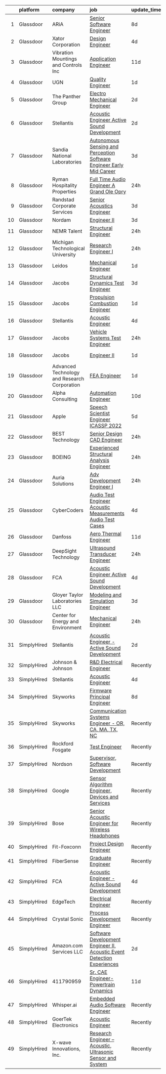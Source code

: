 

|    | platform    | company                                      | job                                                                                                                                                                                                                                                                                                                                                                                                                                                                                                                                                                                                                                                                                                                                                                                                                                                                                                                                                                                                                                                                                                                                                                                                                                                                                                                                                                                                                                  | update_time   | location          |
|---:|:------------|:---------------------------------------------|:-------------------------------------------------------------------------------------------------------------------------------------------------------------------------------------------------------------------------------------------------------------------------------------------------------------------------------------------------------------------------------------------------------------------------------------------------------------------------------------------------------------------------------------------------------------------------------------------------------------------------------------------------------------------------------------------------------------------------------------------------------------------------------------------------------------------------------------------------------------------------------------------------------------------------------------------------------------------------------------------------------------------------------------------------------------------------------------------------------------------------------------------------------------------------------------------------------------------------------------------------------------------------------------------------------------------------------------------------------------------------------------------------------------------------------------|:--------------|:------------------|
|  1 | Glassdoor   | ARiA                                         | [Senior Software Engineer](https://www.glassdoor.com/partner/jobListing.htm?pos=101&ao=1110586&s=58&guid=0000018271efe492b39858341ea228c4&src=GD_JOB_AD&t=SR&vt=w&ea=1&cs=1_d850714c&cb=1659768923635&jobListingId=1008035313771&cpc=020BE1DDE5A95971&jrtk=3-0-1g9ouvp66k62m801-1g9ouvp6j2f33000-55062b51fc6b7795--6NYlbfkN0ACu_hgM4mYOpGjE6TXudS1eLEYdlotK5aSiNrSIRlNjrOhnyvEHI4wAf0vSRgE6-O0rvPs7gvb9THpwAfOFg_uj7xGB_lcX92EiFk_Bb3v_2ryN0Jo0SjUxS2BXdfgUXa7nqfq6enH0dD0_fK8DyMPAuza8qkuUTiV0w7Sdo36SCM3bdktqmxMWCxsk5x4xjrj7oWVbnzpBPpOko5iYcHF_2cegyXuasRm0QNw3Y3298TgLmvLfWNcSA7XH4ilM_MS-qoseRrb5tf6habBTRRguPzWuX80XyEeipNETq_Tn6-Ttyxnu7WVYzYE2oPdRBHj2blRSFude561_UJoNFr4VkR-9FFyB9cImLzG3S_-mYFA4LLnlMiIuKtL6eYW4X1bERDYM1ldlZVaE1qzl26h4bPO5RNA6A6ER2_8j9m9YdjZ-7UnKj-GKZAs2kxF9mRUs01Flu3Syak3fHYPEQmIglaV5TrpzeUFUX7Ud8WWM6BF5n4jzCo4gMJUFtTmCfSLQ9JAIegVCg%3D%3D)                                                                                                                                                                                                                                                                                                                                                                                                                                                                                                                                                      | 8d            | Seattle, WA       |
|  2 | Glassdoor   | Xator Corporation                            | [Design Engineer](https://www.glassdoor.com/partner/jobListing.htm?pos=124&ao=1136043&s=58&guid=0000018271efe492b39858341ea228c4&src=GD_JOB_AD&t=SR&vt=w&ea=1&cs=1_fea851c8&cb=1659768923637&jobListingId=1008045418551&jrtk=3-0-1g9ouvp66k62m801-1g9ouvp6j2f33000-84e54167757111eb-)                                                                                                                                                                                                                                                                                                                                                                                                                                                                                                                                                                                                                                                                                                                                                                                                                                                                                                                                                                                                                                                                                                                                                | 4d            | Alexandria, VA    |
|  3 | Glassdoor   | Vibration Mountings and Controls Inc         | [Application Engineer](https://www.glassdoor.com/partner/jobListing.htm?pos=127&ao=1136043&s=58&guid=0000018271efe492b39858341ea228c4&src=GD_JOB_AD&t=SR&vt=w&cs=1_cb851baf&cb=1659768923637&jobListingId=1008028213761&jrtk=3-0-1g9ouvp66k62m801-1g9ouvp6j2f33000-d6bd4847786cb0c7-)                                                                                                                                                                                                                                                                                                                                                                                                                                                                                                                                                                                                                                                                                                                                                                                                                                                                                                                                                                                                                                                                                                                                                | 11d           | Bloomingdale, NJ  |
|  4 | Glassdoor   | UGN                                          | [Quality Engineer](https://www.glassdoor.com/partner/jobListing.htm?pos=121&ao=1136043&s=58&guid=0000018271efe492b39858341ea228c4&src=GD_JOB_AD&t=SR&vt=w&cs=1_64e72b46&cb=1659768923637&jobListingId=1008054101025&jrtk=3-0-1g9ouvp66k62m801-1g9ouvp6j2f33000-eeffc2f29333f22b-)                                                                                                                                                                                                                                                                                                                                                                                                                                                                                                                                                                                                                                                                                                                                                                                                                                                                                                                                                                                                                                                                                                                                                    | 1d            | Downers Grove, IL |
|  5 | Glassdoor   | The Panther Group                            | [Electro Mechanical Engineer](https://www.glassdoor.com/partner/jobListing.htm?pos=107&ao=1110586&s=58&guid=0000018271efe492b39858341ea228c4&src=GD_JOB_AD&t=SR&vt=w&ea=1&cs=1_a801e31d&cb=1659768923636&jobListingId=1008050059048&cpc=9DC6E4D8324653EE&jrtk=3-0-1g9ouvp66k62m801-1g9ouvp6j2f33000-9bce4c443ee2930e--6NYlbfkN0CNPMheye81CzYnvunZY7yovNfSZKsgaMjzK-BTgXufI2fDZqb14OtID8EITmQy8dP78hRLJsh6iTajQqbvgwvBxltJ_9vqBoxt12fV9NNkJJ5TTAZhNVf6N1ZjLvXmUm0ZpLI7GSPFe2upSBoDuOcAykBCwlsAOt8C4PLhmJCcx70hWAcwIc5Ouq7mk0X4SUWQ9oGsvEgORNLmha7PuAC4MogEtn1KC2JakFejCOCJbDi__6cZqW4O1b5LjqtymVOmAipIdWi9n0qFnXdGOkt3FSBFIhzYk5DKaMApDy_gmYfGUFIB0bfcUkyvrpbGmuiJ5O-7PgznoLmLdQOKSgN6J4mb0Rttjx4apqK17UaO9QNiEBg4OGMJrWKG6QN3r8ppvWsa8QuFPDUKVYz27SV_zGyiSVcNIEAr_aaBVh64SEPkto2PWQMsMUmQRb73mEnQX7My-A00ITn8wsVqNF78zlYVPU_0Yx1FjBp6mvDbxC0kG96DIfSw36ngeSNg6scaJUSRwhFebA%3D%3D)                                                                                                                                                                                                                                                                                                                                                                                                                                                                                                                                                   | 2d            | Westford, MA      |
|  6 | Glassdoor   | Stellantis                                   | [Acoustic Engineer   Active Sound Development](https://www.glassdoor.com/partner/jobListing.htm?pos=104&ao=1110586&s=58&guid=0000018271efe492b39858341ea228c4&src=GD_JOB_AD&t=SR&vt=w&cs=1_0d13c03e&cb=1659768923635&jobListingId=1008050204290&cpc=AC285F3A3ECA6BB0&jrtk=3-0-1g9ouvp66k62m801-1g9ouvp6j2f33000-c7e2570fed956f69--6NYlbfkN0ACPwgM8vN-agjfeQIp8j7bA6rWcStjIJMvSUoZk9GVGcDJJwNgGW8XWKYOWQ00gz8xVRp8_w_anvdqza7u7POEjifaYxlg4847xwhNjINrRcDzK4HNV0dG-3_DCmmwZJSp6_U3dIvrCLBYYd_qkaRAml6xWoR-KX6QTnRiozPV3uOn_DIbktOnkgeOuJPA6ttpsFkj4hCOy6inGDtRbXPqQmxjpAD5PWevKkymz40UYw_0zLf0jpzFuR7LgF1rAShlCAoV2a_in-B2NJWl4Ke_ZUKsXg8CPysefmAv2OL_RYf-e08pZVh9uHdKUzocbGKjwPL2ltETZRBXEEFOIAqIrCgJR2L4WMJSYxMI3CYA1vv_BGGmy1bRtxIeUAAyA2jvoYP-k9hcUFk8v6_fETmBfNtM99-IiZNom0FjR4-q3VMTOuwMGrMrfeQpThUVemW_C0DqyKQBLK6NYaIzewPGNHy-zbmbtQVemzT8vh43zBJXmrhSXimv82VOSnnqjyPfVJYMk0sQg6dYJmmP17p1eN72-O2pnQPNg9IIr_WgpA%3D%3D)                                                                                                                                                                                                                                                                                                                                                                                                                                                                                                       | 2d            | Auburn Hills, MI  |
|  7 | Glassdoor   | Sandia National Laboratories                 | [Autonomous Sensing and Perception Software Engineer  Early Mid Career ](https://www.glassdoor.com/partner/jobListing.htm?pos=123&ao=1136043&s=58&guid=0000018271efe492b39858341ea228c4&src=GD_JOB_AD&t=SR&vt=w&cs=1_92d6c148&cb=1659768923637&jobListingId=1008047913311&jrtk=3-0-1g9ouvp66k62m801-1g9ouvp6j2f33000-71bb59f86f70195a-)                                                                                                                                                                                                                                                                                                                                                                                                                                                                                                                                                                                                                                                                                                                                                                                                                                                                                                                                                                                                                                                                                              | 3d            | Albuquerque, NM   |
|  8 | Glassdoor   | Ryman Hospitality Properties                 | [Full Time   Audio Engineer A   Grand Ole Opry](https://www.glassdoor.com/partner/jobListing.htm?pos=116&ao=1136043&s=58&guid=0000018271efe492b39858341ea228c4&src=GD_JOB_AD&t=SR&vt=w&cs=1_7fe06ee3&cb=1659768923636&jobListingId=1008056391267&jrtk=3-0-1g9ouvp66k62m801-1g9ouvp6j2f33000-148c06fb979c8cf3-)                                                                                                                                                                                                                                                                                                                                                                                                                                                                                                                                                                                                                                                                                                                                                                                                                                                                                                                                                                                                                                                                                                                       | 24h           | Nashville, TN     |
|  9 | Glassdoor   | Randstad Corporate Services                  | [Senior Acoustics Engineer](https://www.glassdoor.com/partner/jobListing.htm?pos=109&ao=1110586&s=58&guid=0000018271efe492b39858341ea228c4&src=GD_JOB_AD&t=SR&vt=w&ea=1&cs=1_526768d3&cb=1659768923636&jobListingId=1008047311796&cpc=8795CF9063CD573D&jrtk=3-0-1g9ouvp66k62m801-1g9ouvp6j2f33000-5354e8343032ae48--6NYlbfkN0BI5uAquhv6luMiTjTK_pX6QnJ2xp26kgPF5SzwDlAeCi5lf3b2XVfwewJLgvbddXqfqjz0CzBFYIe8IFcKDmCqhjsNVM6GLkk-bLktEOA_qbqmbyyfB74S496b1v-kvy2XOp5QrjPvCFTxMwu3sdqp_YoUlYbCvGwg3ixody7DD3QbLRRVdELCH_H43Di2hEXxhKeNLBu1i2KiFthmMR0ALh6KwK86CDA7SJdJbSnfTYff2jMJZhtKu3uApsHXtW5LbqIhi-sLpZm6N1WDJN5uVVKop8_bwF2EOOFKvPtGZsTCu067jnrOKQo09W8yMGrC2CLpnLayVnzRWHV__EL4rHk3ZBou2Lo8OUo5R1RTQMPV6RwicPgMcADnklvecBe2TiVwlGBAppCIZy2IY3ARkHRWAp50mijlgnf1Tmzdlzr3HNUNLyBsoyEil02jVWW0494P5jMYrvLO0rIK-heza0PAz2BdONMFLDbLKkh9sE93CRtLuwVVSJvsF3cgqbOxZ-7Cwq1RB-4m7UyAB4Lq938urRei4Tnvdj_P9CrbhKw-a7U17Wle5DvrsRodufQ95bZHYgYxpRN9oXxfWGdI-FeNpw5QDELV7q466Utt2Ii7-QQbVA30kT2KnN_6FTZgdHS-yeGjvQ1UIScFe8JtEJMIjPhWPGI%3D)                                                                                                                                                                                                                                                                                                                                                                                                   | 3d            | Framingham, MA    |
| 10 | Glassdoor   | Nordam                                       | [Engineer II](https://www.glassdoor.com/partner/jobListing.htm?pos=122&ao=1136043&s=58&guid=0000018271efe492b39858341ea228c4&src=GD_JOB_AD&t=SR&vt=w&cs=1_ffb45b47&cb=1659768923637&jobListingId=1008047182359&jrtk=3-0-1g9ouvp66k62m801-1g9ouvp6j2f33000-1cfc871bf6fb2dd5-)                                                                                                                                                                                                                                                                                                                                                                                                                                                                                                                                                                                                                                                                                                                                                                                                                                                                                                                                                                                                                                                                                                                                                         | 3d            | Tulsa, OK         |
| 11 | Glassdoor   | NEMR Talent                                  | [Structural Engineer](https://www.glassdoor.com/partner/jobListing.htm?pos=117&ao=1136043&s=58&guid=0000018271efe492b39858341ea228c4&src=GD_JOB_AD&t=SR&vt=w&ea=1&cs=1_283925b7&cb=1659768923637&jobListingId=1008056273642&jrtk=3-0-1g9ouvp66k62m801-1g9ouvp6j2f33000-92589076bd5f2cf6-)                                                                                                                                                                                                                                                                                                                                                                                                                                                                                                                                                                                                                                                                                                                                                                                                                                                                                                                                                                                                                                                                                                                                            | 24h           | Princeton, NJ     |
| 12 | Glassdoor   | Michigan Technological University            | [Research Engineer I](https://www.glassdoor.com/partner/jobListing.htm?pos=115&ao=1136043&s=58&guid=0000018271efe492b39858341ea228c4&src=GD_JOB_AD&t=SR&vt=w&cs=1_33587698&cb=1659768923636&jobListingId=1008055572046&jrtk=3-0-1g9ouvp66k62m801-1g9ouvp6j2f33000-e1d5e29a3767c200-)                                                                                                                                                                                                                                                                                                                                                                                                                                                                                                                                                                                                                                                                                                                                                                                                                                                                                                                                                                                                                                                                                                                                                 | 24h           | Remote            |
| 13 | Glassdoor   | Leidos                                       | [Mechanical Engineer](https://www.glassdoor.com/partner/jobListing.htm?pos=102&ao=1110586&s=58&guid=0000018271efe492b39858341ea228c4&src=GD_JOB_AD&t=SR&vt=w&cs=1_12834823&cb=1659768923635&jobListingId=1008053694720&cpc=9952A63AB06E78AD&jrtk=3-0-1g9ouvp66k62m801-1g9ouvp6j2f33000-c6450fb10b458ebf--6NYlbfkN0CZUO70VSdYKA8PR3jfrSh5ljhqJhfDt0PzQCMubt8cRihWbmqO_-Ccw6DGinMZCyIPWtTPPZwF6UgqaVCwLr_hxp5BhKDxUT6PykQEQc_QvVclc29c7X1TkEBxbSqjiHIslcrEBKkKZ4VTVCWpvJqO1x1TU1SR5qYEqCjEDaO3rgYJnz9ySdnyh2TZjIH4s1UGL0sfn2hDBYvOI0RRhxzzcAq5XD3ZR8II4G-f0gO3h4sJTc2Qjn5UICEGF6zjivwSgO0EGIxWghEvkLLJGF29W3g9Pp6YZ0dW48E2BNw76FONQCKAl5n5J776BVJUtt-gtN8_26G7S4uKJINlY6Sp8TB77sQKgnoTVgx99w-1sKn9Dspnv7kYBvFBec0hUPhdDI9DQw02sQ_Ut3HVLQtW7In1sguYSaFNMY7y23ppPy8MCEfD5GxwsoNH-qwwJ7sL0uYgtgRB69wGDAJGsCipSkxBOsP7cwcSvhmbfmJkLBRei-oEH5V8xrLJqR73SZ0cKTNTivM8JeeZ1REXf6F50kgUwD-MjPqjSI15APxLTZ9-1JxbTLblqLnD5IYYhb85c9LerEv2kx-jU7-aMnZSBNizDPHNhZGKkt1MWL1wcg%3D%3D)                                                                                                                                                                                                                                                                                                                                                                                                                                                                | 1d            | Lynnwood, WA      |
| 14 | Glassdoor   | Jacobs                                       | [Structural Dynamics Test Engineer](https://www.glassdoor.com/partner/jobListing.htm?pos=114&ao=1136043&s=58&guid=0000018271efe492b39858341ea228c4&src=GD_JOB_AD&t=SR&vt=w&cs=1_cb8c9cf1&cb=1659768923636&jobListingId=1008047210995&jrtk=3-0-1g9ouvp66k62m801-1g9ouvp6j2f33000-8bdf9e74a0f68d07-)                                                                                                                                                                                                                                                                                                                                                                                                                                                                                                                                                                                                                                                                                                                                                                                                                                                                                                                                                                                                                                                                                                                                   | 3d            | Houston, TX       |
| 15 | Glassdoor   | Jacobs                                       | [Propulsion Combustion Engineer](https://www.glassdoor.com/partner/jobListing.htm?pos=113&ao=1136043&s=58&guid=0000018271efe492b39858341ea228c4&src=GD_JOB_AD&t=SR&vt=w&cs=1_a21beb0c&cb=1659768923636&jobListingId=1008052539697&jrtk=3-0-1g9ouvp66k62m801-1g9ouvp6j2f33000-fc5f06ebd3180f9c-)                                                                                                                                                                                                                                                                                                                                                                                                                                                                                                                                                                                                                                                                                                                                                                                                                                                                                                                                                                                                                                                                                                                                      | 1d            | Huntsville, AL    |
| 16 | Glassdoor   | Stellantis                                   | [Acoustic Engineer](https://www.glassdoor.com/partner/jobListing.htm?pos=110&ao=1136043&s=58&guid=0000018271efe492b39858341ea228c4&src=GD_JOB_AD&t=SR&vt=w&cs=1_500cc09a&cb=1659768923636&jobListingId=1008044719763&jrtk=3-0-1g9ouvp66k62m801-1g9ouvp6j2f33000-33c83221f6438577-)                                                                                                                                                                                                                                                                                                                                                                                                                                                                                                                                                                                                                                                                                                                                                                                                                                                                                                                                                                                                                                                                                                                                                   | 4d            | Auburn Hills, MI  |
| 17 | Glassdoor   | Jacobs                                       | [Vehicle Systems Test Engineer](https://www.glassdoor.com/partner/jobListing.htm?pos=128&ao=1136043&s=58&guid=0000018271efe492b39858341ea228c4&src=GD_JOB_AD&t=SR&vt=w&ea=1&cs=1_84d7526b&cb=1659768923638&jobListingId=1008055863961&jrtk=3-0-1g9ouvp66k62m801-1g9ouvp6j2f33000-4d37a3d2e44e4a26-)                                                                                                                                                                                                                                                                                                                                                                                                                                                                                                                                                                                                                                                                                                                                                                                                                                                                                                                                                                                                                                                                                                                                  | 24h           | Dearborn, MI      |
| 18 | Glassdoor   | Jacobs                                       | [Engineer II](https://www.glassdoor.com/partner/jobListing.htm?pos=130&ao=1136043&s=58&guid=0000018271efe492b39858341ea228c4&src=GD_JOB_AD&t=SR&vt=w&cs=1_8be01b49&cb=1659768923638&jobListingId=1008052539645&jrtk=3-0-1g9ouvp66k62m801-1g9ouvp6j2f33000-2d9e0baba9e0c833-)                                                                                                                                                                                                                                                                                                                                                                                                                                                                                                                                                                                                                                                                                                                                                                                                                                                                                                                                                                                                                                                                                                                                                         | 1d            | Bingham Farms, MI |
| 19 | Glassdoor   | Advanced Technology and Research Corporation | [FEA Engineer](https://www.glassdoor.com/partner/jobListing.htm?pos=111&ao=1136043&s=58&guid=0000018271efe492b39858341ea228c4&src=GD_JOB_AD&t=SR&vt=w&ea=1&cs=1_2bdc7503&cb=1659768923636&jobListingId=1008054054208&jrtk=3-0-1g9ouvp66k62m801-1g9ouvp6j2f33000-8c2c48eb1c5a6bd9-)                                                                                                                                                                                                                                                                                                                                                                                                                                                                                                                                                                                                                                                                                                                                                                                                                                                                                                                                                                                                                                                                                                                                                   | 1d            | Bethesda, MD      |
| 20 | Glassdoor   | Alpha Consulting                             | [Automation Engineer](https://www.glassdoor.com/partner/jobListing.htm?pos=105&ao=1110586&s=58&guid=0000018271efe492b39858341ea228c4&src=GD_JOB_AD&t=SR&vt=w&ea=1&cs=1_5d6824f1&cb=1659768923636&jobListingId=1008031063827&cpc=45DC3EB807283E85&jrtk=3-0-1g9ouvp66k62m801-1g9ouvp6j2f33000-0685a86701fb0c1d--6NYlbfkN0CmztqN_51rcXXt1zGaqXL2SM702I5KuCok5O3lQmzZOFwxmpqFAedJIljPvkZxaoEBbIogKBsaHYKYWbz3SdAg7oeV2NI8FN72Z8l1jmjO366gdF-F6YmzjUlS2VxE8Z1lElGYSdMe0hsZF2MpSR9APiXAN63P53BgGynGRJ3ghlCErUuNpehxQhGQMRKJsFvcCZ9nURPV5G7Brrqh6wQ8esA5XSck1OERQlXsBG_iIoL116FknuHs1J5sbee5Ha_-6wePAFpPa42j0DJcjDcLVzMMhNVvnvPp3Y7VONiZRC_PkArJ4sVOOslLcBoCBBWL8uTg-MfY4dh93FWAM5sk2NRFC0DAZiFiOFsGmgpVsOR-ub_t6nDqaXI1RgTOiqPkV2fV6SXh9KjGEGGTZdgDAJzoOLu4B8jKkOlY-RF3W09t9oMooOJk1KH78t4vsh_qKquZFjKBkdB3xGPJsDmY9Q4HeGGe1zLQouRNWbm4jbmEa_8X5JLEMZnf5l8Wgv-vhuA42tuEaA%3D%3D)                                                                                                                                                                                                                                                                                                                                                                                                                                                                                                                                                           | 10d           | West Point, PA    |
| 21 | Glassdoor   | Apple                                        | [Speech Scientist   Engineer  ICASSP 2022 ](https://www.glassdoor.com/partner/jobListing.htm?pos=108&ao=1110586&s=58&guid=0000018271efe492b39858341ea228c4&src=GD_JOB_AD&t=SR&vt=w&cs=1_04df140b&cb=1659768923636&jobListingId=1008040016861&cpc=9908D8D4413DBB8A&jrtk=3-0-1g9ouvp66k62m801-1g9ouvp6j2f33000-3269355e818927d2--6NYlbfkN0BvKrLyj5gPmtZO9T8euul8TCxuuKNOtzRJOomxnwSEodTz2Bc-sPZlt2Zgji_QUXGPHfZ3D9-fZ8NDl9CHSsCVsgXmH2Tel7Vlahv0E0XTQ9oVrdTO4Gao5jnJnff20tEViF1bczPgjZxGIXqsl6D8Ib_zrzDLReqxh-HCZoZ300ibG4hYrUEzUHy3O7gYGrLB2a8NY3uClU0aIcr-ZdDDDVTXfKlRVvz9U8-ppvYvLrFoxcaZ3JlC1x5p47jV5s7ABVFZwoiQwxvuxaWp7cQZS762nu1NXywXjsB92Kw4ycnDLXHhrCND7lZs4WzFEjsJBItrzg22j6bglrahyvIBUC_iRUcCJMQaj5yqO18Xvmb9SECFQmfDC82lE5ZjMDEhRtq_3aPsSn3ADRdKxFFpioJFPtsUVJ1atLjtoiQ0SZzec-qJWgsZ6r1eHcTUYjT0XMzckGz4r8ZLs4QZJkMcauNtE5sJyTuPdnFzgdKJnqlD6StTqcYzXbqN2h21JEMW0G6xFcLMxBUQHk--jlN86sGbLUlHyZDRMyMk016-hg1yKglbcN2sKJjcfsR-9F0wp6VF2u4wL3rfFDyOC1WOLGsY0R4gbhAimql8S34xboMIwz0sgnJOdcOuyikYy8YUQbZ5FmpVbhr7Vei6t-QCejcMeb6ZrK5InoPr4gsJvgYLfOkDoyfmZQ99zOBaFIEgnqsWY_fkv6ha_IbLpeSccgC3U1v1Oe6ZzvGK8a4KPrronYOlQtE5IBU5Q-OytVPqBIYegRvtsMWDV-O98bshfFHzBVR3Ts_KAr8HUZD6yd2qvN9JcnGMjWr2XHCwJwOVkwPHM3moED2O8j0vF84KmfKuzhjtxQ5icZlXG4wkRx5IDGu7k38BDKRNPqlm-yTaijw8mKolLWQiZEF3KNleLlNEvKjsd_nJnTIOY2jPpvv4hSCzIO1La2rmJc6fL_XTL1afzX88XugtkgNsdoDlHZbsi4iPV0U%3D)                                                        | 5d            | Cupertino, CA     |
| 22 | Glassdoor   | BEST Technology                              | [Senior Design   CAD Engineer](https://www.glassdoor.com/partner/jobListing.htm?pos=103&ao=1110586&s=58&guid=0000018271efe492b39858341ea228c4&src=GD_JOB_AD&t=SR&vt=w&ea=1&cs=1_ff13f64a&cb=1659768923635&jobListingId=1008056105729&cpc=F5E96E35A1725171&jrtk=3-0-1g9ouvp66k62m801-1g9ouvp6j2f33000-4830504afc4a11ec--6NYlbfkN0DzJEayXC0TeIwOgBE6FFog7TD6PmaEYNBnGwXWQkIcqLi2HzxaMcNvJyd9nlAGdY3oJ7MZTbiCIPpR4qfVfBZWfjaIdZP1fPbfjNbRrSlrn4ZqUaaskJPIMAVvQi5IZMCk4UamyZ8nvcHkOkbbOi3HRr0bK42mBlYzniYPWT10AZts0n5D8ESpj1l95jvAcIXQsZdYrl5cKD8TZdYHsm3Cx9iE_dTa9nr2O2G2vB1h7lWzS8rf9Dax43oyQRuaH16g8pqXJp23kPwPxAAX6wSrYSghHxCinUPTGJuODmOQnHQzy6kmVS8wou_hh-N5g6H79Q9kZxD-mvjmC44wuA8DHDOux-yeqMaZF0a9-oJhssHlaerDgn8xE48nmQeF4nq4u8wEClfppCvl_v0E7a5SrksmqZRY8F4z09NvPqUASlPTJUZj8ZQOL3Zd-pXj21uMoFz5B650wS-BO11HmOCxWdAquqv1GF7MMK94IhZVzmblpaE-ryFAxpyR07y5b7A%3D)                                                                                                                                                                                                                                                                                                                                                                                                                                                                                                                                                                | 24h           | Athens, TX        |
| 23 | Glassdoor   | BOEING                                       | [Experienced Structural Analysis Engineer](https://www.glassdoor.com/partner/jobListing.htm?pos=129&ao=1136043&s=58&guid=0000018271efe492b39858341ea228c4&src=GD_JOB_AD&t=SR&vt=w&cs=1_33ec1d78&cb=1659768923638&jobListingId=1008056231365&jrtk=3-0-1g9ouvp66k62m801-1g9ouvp6j2f33000-a8787461e789eecc-)                                                                                                                                                                                                                                                                                                                                                                                                                                                                                                                                                                                                                                                                                                                                                                                                                                                                                                                                                                                                                                                                                                                            | 24h           | El Segundo, CA    |
| 24 | Glassdoor   | Auria Solutions                              | [Adv Development Engineer I](https://www.glassdoor.com/partner/jobListing.htm?pos=119&ao=1136043&s=58&guid=0000018271efe492b39858341ea228c4&src=GD_JOB_AD&t=SR&vt=w&ea=1&cs=1_aee9f503&cb=1659768923637&jobListingId=1008055566491&jrtk=3-0-1g9ouvp66k62m801-1g9ouvp6j2f33000-ad2bf46d5bcbd940-)                                                                                                                                                                                                                                                                                                                                                                                                                                                                                                                                                                                                                                                                                                                                                                                                                                                                                                                                                                                                                                                                                                                                     | 24h           | Albemarle, NC     |
| 25 | Glassdoor   | CyberCoders                                  | [Audio Test Engineer  Acoustic Measurements Audio Test Cases](https://www.glassdoor.com/partner/jobListing.htm?pos=106&ao=1110586&s=58&guid=0000018271efe492b39858341ea228c4&src=GD_JOB_AD&t=SR&vt=w&ea=1&cs=1_5cedbfc5&cb=1659768923636&jobListingId=1008044825850&cpc=F4EED0218A761C36&jrtk=3-0-1g9ouvp66k62m801-1g9ouvp6j2f33000-d373f26fd8549904--6NYlbfkN0CpFJQzrgRR8WqXWK1qKKEqALWJw739KlKqr2H-MSI4eoBlI4EFrmor2FYZMP3muM2r0j5h83pOc_IDUgulEqZJWIkucRB9fik_J4NQPuE0wEjgfQsT7MsFct8cZkpOmVA6qVaYShtHkqZr8wrswGLB7kWhMPO2T6UFGqx6Effs2xN8ucSKLylZg_56ShbKQT2eJdT2Fbmiep57X7WEj93rwyVev5NNiuXDXQjHpUB-14fdHNJNhL2p3vJ8wQxa5B2z3lCumdnOwBWMARTihJJZjQIQZR6eTZA0V_77QtjMt9XeZKSEe1UhjecdjVjWoHrPnT1P8eJp_sDLDK0FgBtToLaQNwmqz6qtVAMNoCd6NNuUgm8ak5AQE7_h-BH3Jg1RSR3pGA0jkuGS5BebW18hh8TAtqOtdxo6vir_BQ_VfL2pnlHTjqLpiGp_RGkYb_btYTkINl_CYCwMmxOYkPHkaIQbIvf3PalFMJET4Q4MRT56p0xC4gXp6SJuTnPMRvqopUhFXAz29ZPD36-9ZHf8LbO3cq_96vncKNMbeS7N2QuiDpkDeWzxTswjo457pTaeCiOW3qU8MZs4rZg3oTHEqeRr_8W1vmtgIFugMG0LE9Wes2dy9d0TaxgqwQXjL5zyOtu-B8t8UA2TFkuTQFHLzcXGRXUre1Pgo6BKM7LrqhXXPxbCF7TwxWN96hVaPjDFCKD5Omcz0r9cAB8mz-w2fSRFWliCwj3Xc67JHc23Z7-hKp3pViBgt9eI96FLy-VpDpUWLnZ_7UydbzGSIBX74NXd46--Xmzv1uHjmc0usOwZqgPkln3Q2UVEHj-S9uHIAvrTfPyMZtvY9msC5Q2Upzp3490Xh0c0ctyDRTi_JWdifRCg5r48Y8uqZobwuaGSHSLC-5IqJgIoXbVOT41fqOeUL6F6MWbuVRfLfFAm94rit6qoO0mf6-o-XqiXJ4TF9YW-g1U6tEXKd6J0_bzRJKcVxvSQoQAzzMHFhsGJbYLj716V18BOvlsowDdliZ4%3D) | 4d            | Los Angeles, CA   |
| 26 | Glassdoor   | Danfoss                                      | [Aero Thermal Engineer](https://www.glassdoor.com/partner/jobListing.htm?pos=126&ao=1136043&s=58&guid=0000018271efe492b39858341ea228c4&src=GD_JOB_AD&t=SR&vt=w&cs=1_c4e43460&cb=1659768923637&jobListingId=1008027806672&jrtk=3-0-1g9ouvp66k62m801-1g9ouvp6j2f33000-56472e62ee981a02-)                                                                                                                                                                                                                                                                                                                                                                                                                                                                                                                                                                                                                                                                                                                                                                                                                                                                                                                                                                                                                                                                                                                                               | 11d           | Tallahassee, FL   |
| 27 | Glassdoor   | DeepSight Technology                         | [Ultrasound Transducer Engineer](https://www.glassdoor.com/partner/jobListing.htm?pos=125&ao=1136043&s=58&guid=0000018271efe492b39858341ea228c4&src=GD_JOB_AD&t=SR&vt=w&ea=1&cs=1_44d08e24&cb=1659768923637&jobListingId=1008055102796&jrtk=3-0-1g9ouvp66k62m801-1g9ouvp6j2f33000-893cbf7b1b810d91-)                                                                                                                                                                                                                                                                                                                                                                                                                                                                                                                                                                                                                                                                                                                                                                                                                                                                                                                                                                                                                                                                                                                                 | 24h           | Boston, MA        |
| 28 | Glassdoor   | FCA                                          | [Acoustic Engineer   Active Sound Development](https://www.glassdoor.com/partner/jobListing.htm?pos=112&ao=1136043&s=58&guid=0000018271efe492b39858341ea228c4&src=GD_JOB_AD&t=SR&vt=w&cs=1_b7410ef5&cb=1659768923636&jobListingId=1008044656465&jrtk=3-0-1g9ouvp66k62m801-1g9ouvp6j2f33000-8619064cef4d19a9-)                                                                                                                                                                                                                                                                                                                                                                                                                                                                                                                                                                                                                                                                                                                                                                                                                                                                                                                                                                                                                                                                                                                        | 4d            | Auburn Hills, MI  |
| 29 | Glassdoor   | Gloyer Taylor Laboratories  LLC              | [Modeling and Simulation Engineer](https://www.glassdoor.com/partner/jobListing.htm?pos=120&ao=1136043&s=58&guid=0000018271efe492b39858341ea228c4&src=GD_JOB_AD&t=SR&vt=w&cs=1_dae0c7d7&cb=1659768923637&jobListingId=1008047260145&jrtk=3-0-1g9ouvp66k62m801-1g9ouvp6j2f33000-40fac819ce597c01-)                                                                                                                                                                                                                                                                                                                                                                                                                                                                                                                                                                                                                                                                                                                                                                                                                                                                                                                                                                                                                                                                                                                                    | 3d            | Tullahoma, TN     |
| 30 | Glassdoor   | Center for Energy and Environment            | [Mechanical Engineer](https://www.glassdoor.com/partner/jobListing.htm?pos=118&ao=1136043&s=58&guid=0000018271efe492b39858341ea228c4&src=GD_JOB_AD&t=SR&vt=w&cs=1_fa145dbb&cb=1659768923637&jobListingId=1008055585347&jrtk=3-0-1g9ouvp66k62m801-1g9ouvp6j2f33000-28183c07d1d49caa-)                                                                                                                                                                                                                                                                                                                                                                                                                                                                                                                                                                                                                                                                                                                                                                                                                                                                                                                                                                                                                                                                                                                                                 | 24h           | Minneapolis, MN   |
| 31 | SimplyHired | Stellantis                                   | [Acoustic Engineer - Active Sound Development](https://www.simplyhired.com/job/J1Q2SqATJiuLhcpqqqvCTA64V1KjRQLSFCGL4Vzdiuf__ylBCEbSbw?q=acoustic+engineer)                                                                                                                                                                                                                                                                                                                                                                                                                                                                                                                                                                                                                                                                                                                                                                                                                                                                                                                                                                                                                                                                                                                                                                                                                                                                           | 2d            | Auburn Hills, MI  |
| 32 | SimplyHired | Johnson & Johnson                            | [R&D Electrical Engineer](https://www.simplyhired.com/job/rMMLJ8z8NK9Of2RSh3IhoSvaCXAFTesIaQYtXFlQk0pDEAt5r6bd0g?q=acoustic+engineer)                                                                                                                                                                                                                                                                                                                                                                                                                                                                                                                                                                                                                                                                                                                                                                                                                                                                                                                                                                                                                                                                                                                                                                                                                                                                                                | Recently      | Los Gatos, CA     |
| 33 | SimplyHired | Stellantis                                   | [Acoustic Engineer](https://www.simplyhired.com/job/PVZbhpEovbImNXZEYlP04avQKs5EjnEj16N7TSjCcnBU03Ht8_LovA?q=acoustic+engineer)                                                                                                                                                                                                                                                                                                                                                                                                                                                                                                                                                                                                                                                                                                                                                                                                                                                                                                                                                                                                                                                                                                                                                                                                                                                                                                      | 4d            | Auburn Hills, MI  |
| 34 | SimplyHired | Skyworks                                     | [Firmware Principal Engineer](https://www.simplyhired.com/job/yuEUvYe0pl4Po-wAwnXRdK_l9ULtLEgCAnIciQtolHAur5kp79b7-w?q=acoustic+engineer)                                                                                                                                                                                                                                                                                                                                                                                                                                                                                                                                                                                                                                                                                                                                                                                                                                                                                                                                                                                                                                                                                                                                                                                                                                                                                            | 8d            | Beaverton, OR     |
| 35 | SimplyHired | Skyworks                                     | [Communication Systems Engineer - OR, CA, MA, TX, NC](https://www.simplyhired.com/job/VdIEzfg0_PbnmfZwuHgO56HBGYWFEh4cgBHR8OXn0sxYBANreLHU0A?q=acoustic+engineer)                                                                                                                                                                                                                                                                                                                                                                                                                                                                                                                                                                                                                                                                                                                                                                                                                                                                                                                                                                                                                                                                                                                                                                                                                                                                    | Recently      | Beaverton, OR     |
| 36 | SimplyHired | Rockford Fosgate                             | [Test Engineer](https://www.simplyhired.com/job/BP41wy10fmRIzPSMCKpOdLD0J2zWhG_8sJ9_Goredc2u1sGyzLxHOA?q=acoustic+engineer)                                                                                                                                                                                                                                                                                                                                                                                                                                                                                                                                                                                                                                                                                                                                                                                                                                                                                                                                                                                                                                                                                                                                                                                                                                                                                                          | Recently      | Tempe, AZ         |
| 37 | SimplyHired | Nordson                                      | [Supervisor, Software Development](https://www.simplyhired.com/job/iQzzo1syGvp_LK8EJJqfW1QgjC_kO-c6mh7ke3kUDToUb4_3_pNFMw?q=acoustic+engineer)                                                                                                                                                                                                                                                                                                                                                                                                                                                                                                                                                                                                                                                                                                                                                                                                                                                                                                                                                                                                                                                                                                                                                                                                                                                                                       | Recently      | Carlsbad, CA      |
| 38 | SimplyHired | Google                                       | [Sensor Algorithm Engineer, Devices and Services](https://www.simplyhired.com/job/notPmmAa9ODjCWOPvqacokrszZ9kCIxjnihqcJwsi5yJ2tXoGS3iUA?q=acoustic+engineer)                                                                                                                                                                                                                                                                                                                                                                                                                                                                                                                                                                                                                                                                                                                                                                                                                                                                                                                                                                                                                                                                                                                                                                                                                                                                        | Recently      | Mountain View, CA |
| 39 | SimplyHired | Bose                                         | [Senior Acoustic Engineer for Wireless Headphones](https://www.simplyhired.com/job/yqPCCWk_Tgc2FHIQ4o42pHGcGJOjUPujrl2X8CdAKKgKxiJrMOOT-g?q=acoustic+engineer)                                                                                                                                                                                                                                                                                                                                                                                                                                                                                                                                                                                                                                                                                                                                                                                                                                                                                                                                                                                                                                                                                                                                                                                                                                                                       | Recently      | Framingham, MA    |
| 40 | SimplyHired | Fit-Foxconn                                  | [Project Design Engineer](https://www.simplyhired.com/job/OZXlUj0wGO1kpoqDZWh8_m133YpExJhY2Yaf7Z1m9AlZD0KcHAGMoQ?q=acoustic+engineer)                                                                                                                                                                                                                                                                                                                                                                                                                                                                                                                                                                                                                                                                                                                                                                                                                                                                                                                                                                                                                                                                                                                                                                                                                                                                                                | Recently      | Phoenix, AZ       |
| 41 | SimplyHired | FiberSense                                   | [Graduate Engineer](https://www.simplyhired.com/job/-2Xn3I0zeJsly8Jx3MqXjUBsfKswzUcQkIwaZjJ0y1wyM4X7iWtnCg?q=acoustic+engineer)                                                                                                                                                                                                                                                                                                                                                                                                                                                                                                                                                                                                                                                                                                                                                                                                                                                                                                                                                                                                                                                                                                                                                                                                                                                                                                      | Recently      | San Francisco, CA |
| 42 | SimplyHired | FCA                                          | [Acoustic Engineer - Active Sound Development](https://www.simplyhired.com/job/Cs_WY1iwltBPHTTJbM0V7HrlvcdPSMSAkEVrmuLKFMB7NvwBLLixfw?q=acoustic+engineer)                                                                                                                                                                                                                                                                                                                                                                                                                                                                                                                                                                                                                                                                                                                                                                                                                                                                                                                                                                                                                                                                                                                                                                                                                                                                           | 4d            | Auburn Hills, MI  |
| 43 | SimplyHired | EdgeTech                                     | [Electrical Engineer](https://www.simplyhired.com/job/9pC9S-fsxKAqE5CUtj9AwSJcWohV5SDSj_vvLxTXNLnHBl4YI_PYeQ?q=acoustic+engineer)                                                                                                                                                                                                                                                                                                                                                                                                                                                                                                                                                                                                                                                                                                                                                                                                                                                                                                                                                                                                                                                                                                                                                                                                                                                                                                    | Recently      | West Wareham, MA  |
| 44 | SimplyHired | Crystal Sonic                                | [Process Development Engineer](https://www.simplyhired.com/job/ZANBnUkDafiIwCB3Z-mXZRNt6F8kIOTM1AiKA1K2jfBmqBEK7ZD9Pw?q=acoustic+engineer)                                                                                                                                                                                                                                                                                                                                                                                                                                                                                                                                                                                                                                                                                                                                                                                                                                                                                                                                                                                                                                                                                                                                                                                                                                                                                           | Recently      | Tempe, AZ         |
| 45 | SimplyHired | Amazon.com Services LLC                      | [Software Development Engineer II, Acoustic Event Detection Experiences](https://www.simplyhired.com/job/n2cWjj1gu-rdNEwNE2KRZQWFIVe7W0gvUkC8yVN1cR9DXx7QMFSqvw?q=acoustic+engineer)                                                                                                                                                                                                                                                                                                                                                                                                                                                                                                                                                                                                                                                                                                                                                                                                                                                                                                                                                                                                                                                                                                                                                                                                                                                 | 2d            | Irvine, CA        |
| 46 | SimplyHired | 411790959                                    | [Sr. CAE Engineer-Powertrain Dynamics](https://www.simplyhired.com/job/TPJojDykqaImCIVs-OjzCiIhIZ6PNy0wfbSwqAp0wKfNFq6bq-UrFA?q=acoustic+engineer)                                                                                                                                                                                                                                                                                                                                                                                                                                                                                                                                                                                                                                                                                                                                                                                                                                                                                                                                                                                                                                                                                                                                                                                                                                                                                   | 11d           | Novi, MI          |
| 47 | SimplyHired | Whisper.ai                                   | [Embedded Audio Software Engineer](https://www.simplyhired.com/job/ZMTGSSKnJ3J72fSEwF45cg_M5Xxfc_s71G7wMj0GkivJRW1SXn0Liw?q=acoustic+engineer)                                                                                                                                                                                                                                                                                                                                                                                                                                                                                                                                                                                                                                                                                                                                                                                                                                                                                                                                                                                                                                                                                                                                                                                                                                                                                       | Recently      | San Francisco, CA |
| 48 | SimplyHired | GoerTek Electronics                          | [Acoustic Engineer](https://www.simplyhired.com/job/lGunkH1qZECi-sMUtHniFqtBoHN7qDU4OFHXSxaj_TbMCMynGbV6GA?q=acoustic+engineer)                                                                                                                                                                                                                                                                                                                                                                                                                                                                                                                                                                                                                                                                                                                                                                                                                                                                                                                                                                                                                                                                                                                                                                                                                                                                                                      | Recently      | Santa Clara, CA   |
| 49 | SimplyHired | X-wave Innovations, Inc.                     | [Research Engineer – Acoustic, Ultrasonic Sensor and System](https://www.simplyhired.com/job/VeN_iL6pT1b7GO6h7RdjkJrnAjCmCs5s6dRD8gAJVo56mxD91F4RcA?q=acoustic+engineer)                                                                                                                                                                                                                                                                                                                                                                                                                                                                                                                                                                                                                                                                                                                                                                                                                                                                                                                                                                                                                                                                                                                                                                                                                                                             | Recently      | Gaithersburg, MD  |